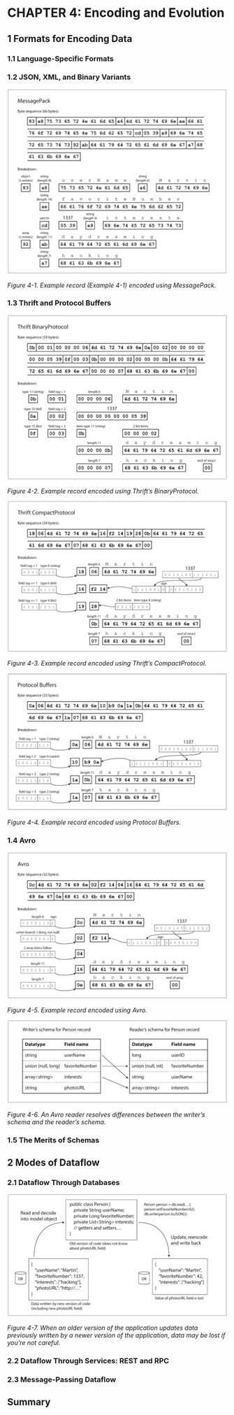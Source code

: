 # CHAPTER 4: Encoding and Evolution

## 1 Formats for Encoding Data

### 1.1 Language-Specific Formats

### 1.2 JSON, XML, and Binary Variants

![](img/fig4-1.png)

_Figure 4-1. Example record (Example 4-1) encoded using MessagePack._

### 1.3 Thrift and Protocol Buffers

![](img/fig4-2.png)

_Figure 4-2. Example record encoded using Thrift’s BinaryProtocol._

![](img/fig4-3.png)

_Figure 4-3. Example record encoded using Thrift’s CompactProtocol._

![](img/fig4-4.png)

_Figure 4-4. Example record encoded using Protocol Buffers._

### 1.4 Avro

![](img/fig4-5.png)

_Figure 4-5. Example record encoded using Avro._

![](img/fig4-6.png)

_Figure 4-6. An Avro reader resolves differences between the writer’s schema and the reader’s schema._

### 1.5 The Merits of Schemas

## 2 Modes of Dataflow

### 2.1 Dataflow Through Databases

![](img/fig4-7.png)

_Figure 4-7. When an older version of the application updates data previously written by a newer version of the application, data may be lost if you’re not careful._

### 2.2 Dataflow Through Services: REST and RPC

### 2.3 Message-Passing Dataflow

## Summary
